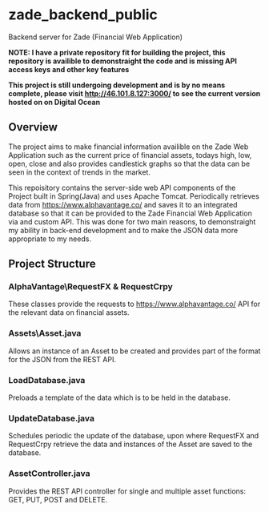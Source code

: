 # zade_backend_public
Backend server for Zade (Financial Web Application)

**NOTE: I have a private repository fit for building the project, this repository is availible to demonstraight the code and is missing
API access keys and other key features**

**This project is still undergoing development and is by no means complete, please visit http://46.101.8.127:3000/ to see the current version hosted on on Digital Ocean**

## Overview 
The project aims to make financial information availible on the Zade Web Application such as the current price of financial assets, todays high, low, open, close and also provides candlestick graphs so that the data can be seen in the context of trends in the market.

This repoisitory contains the server-side web API components of the Project built in Spring(Java) and uses Apache Tomcat. Periodically retrieves data from https://www.alphavantage.co/ and saves it to an integrated database so that it can be provided to the Zade Financial Web Application via and custom API. This was done for two main reasons, to demonstraight my ability in back-end development and to make the JSON data more appropriate to my needs.

## Project Structure

### AlphaVantage\RequestFX & RequestCrpy
These classes provide the requests to https://www.alphavantage.co/ API for the relevant data on financial assets. 

### Assets\Asset.java
Allows an instance of an Asset to be created and provides part of the format for the JSON from the REST API.

### LoadDatabase.java
Preloads a template of the data which is to be held in the database.

### UpdateDatabase.java
Schedules periodic the update of the database, upon where RequestFX and RequestCrpy retrieve the data and instances of the Asset are saved to the database. 

### AssetController.java
Provides the REST API controller for single and multiple asset functions: GET, PUT, POST and DELETE.

